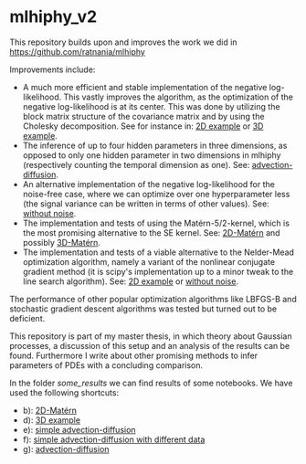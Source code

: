 # mlhiphy_v2

This repository builds upon and improves the work we did in https://github.com/ratnania/mlhiphy

Improvements include:

* A much more efficient and stable implementation of the negative log-likelihood. This vastly improves the algorithm, as the optimization of the negative log-likelihood is at its center. This was done by utilizing the block matrix structure of the covariance matrix and by using the Cholesky decomposition. See for instance in: [2D example](http://nbviewer.jupyter.org/github/Slowpuncher24/mlhiphy_v2/blob/master/2D_example.ipynb) or [3D example](http://nbviewer.jupyter.org/github/Slowpuncher24/mlhiphy_v2/blob/master/3D_example.ipynb).
* The inference of up to four hidden parameters in three dimensions, as opposed to only one hidden parameter in two dimensions in mlhiphy (respectively counting the temporal dimension as one). 
See: [advection-diffusion](http://nbviewer.jupyter.org/github/Slowpuncher24/mlhiphy_v2/blob/master/advection_diffusion.ipynb).
* An alternative implementation of the negative log-likelihood for the noise-free case, where we can optimize over one hyperparameter less (the signal variance can be written in terms of other values).
See: [without noise](http://nbviewer.jupyter.org/github/Slowpuncher24/mlhiphy_v2/blob/master/without_noise.ipynb).
* The implementation and tests of using the Matérn-5/2-kernel, which is the most promising alternative to the SE kernel.
See: [2D-Matérn](http://nbviewer.jupyter.org/github/Slowpuncher24/mlhiphy_v2/blob/master/2D-Matérn.ipynb) and possibly [3D-Matérn](http://nbviewer.jupyter.org/github/Slowpuncher24/mlhiphy_v2/blob/master/additional_notebooks/3D_Matérn_no_success.ipynb).
* The implementation and tests of a viable alternative to the Nelder-Mead optimization algorithm, namely a variant of the nonlinear conjugate gradient method (it is scipy's implementation up to a minor tweak to the line search algorithm).
See: [2D example](http://nbviewer.jupyter.org/github/Slowpuncher24/mlhiphy_v2/blob/master/2D_example.ipynb) or [without noise](http://nbviewer.jupyter.org/github/Slowpuncher24/mlhiphy_v2/blob/master/without_noise.ipynb).

The performance of other popular optimization algorithms like LBFGS-B and stochastic gradient descent algorithms was tested but turned out to be deficient.

This repository is part of my master thesis, in which theory about Gaussian processes, a discussion of this setup and an analysis of the results can be found. Furthermore I write about other promising methods to infer parameters of PDEs with a concluding comparison.

In the folder *some_results* we can find results of some notebooks. We have used the following shortcuts:

* b): [2D-Matérn](http://nbviewer.jupyter.org/github/Slowpuncher24/mlhiphy_v2/blob/master/2D-Matérn.ipynb)
* d): [3D example](http://nbviewer.jupyter.org/github/Slowpuncher24/mlhiphy_v2/blob/master/3D_example.ipynb)
* e): [simple advection-diffusion](http://nbviewer.jupyter.org/github/Slowpuncher24/mlhiphy_v2/blob/master/advection_diffusion_simplified.ipynb)
* f): [simple advection-diffusion with different data](http://nbviewer.jupyter.org/github/Slowpuncher24/mlhiphy_v2/blob/master/advection_diffusion_simplified_different_data.ipynb)
* g): [advection-diffusion](http://nbviewer.jupyter.org/github/Slowpuncher24/mlhiphy_v2/blob/master/advection_diffusion.ipynb)



